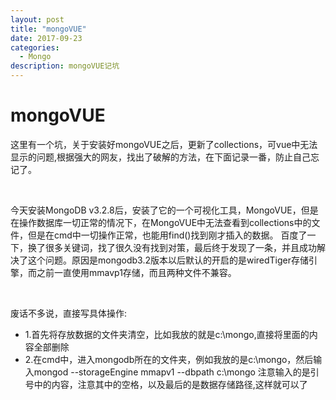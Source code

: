```yaml
---
layout: post
title: "mongoVUE"
date: 2017-09-23
categories:
  - Mongo
description: mongoVUE记坑
---
```


<h1>mongoVUE</h1>


<p>这里有一个坑，关于安装好mongoVUE之后，更新了collections，可vue中无法显示的问题,根据强大的网友，找出了破解的方法，在下面记录一番，防止自己忘记了。</p>
<br/>
<p>今天安装MongoDB v3.2.8后，安装了它的一个可视化工具，MongoVUE，但是在操作数据库一切正常的情况下，在MongoVUE中无法查看到collections中的文件，但是在cmd中一切操作正常，也能用find()找到刚才插入的数据。
百度了一下，换了很多关键词，找了很久没有找到对策，最后终于发现了一条，并且成功解决了这个问题。原因是mongodb3.2版本以后默认的开启的是wiredTiger存储引擎，而之前一直使用mmavp1存储，而且两种文件不兼容。</p>
<br/>
<P>废话不多说，直接写具体操作:</p>
<ul>
  <li>1.首先将存放数据的文件夹清空，比如我放的就是c:\mongo,直接将里面的内容全部删除</li>
  <li>2.在cmd中，进入mongodb所在的文件夹，例如我放的是c:\mongo，然后输入mongod  --storageEngine mmapv1 --dbpath c:\mongo 注意输入的是引号中的内容，注意其中的空格，以及最后的是数据存储路径,这样就可以了</li>
</ul>
